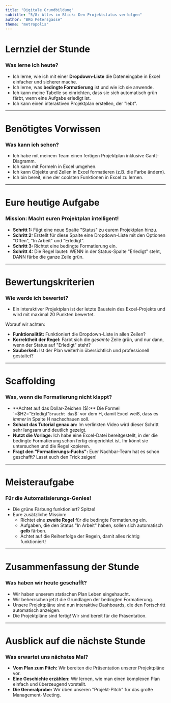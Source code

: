 ```yaml
---
title: "Digitale Grundbildung"
subtitle: "5/8: Alles im Blick: Den Projektstatus verfolgen"
author: "BRG Petersgasse"
theme: "metropolis"
---
```


# Lernziel der Stunde

### Was lerne ich heute?

*   Ich lerne, wie ich mit einer **Dropdown-Liste** die Dateneingabe in Excel einfacher und sicherer mache.
*   Ich lerne, was **bedingte Formatierung** ist und wie ich sie anwende.
*   Ich kann meine Tabelle so einrichten, dass sie sich automatisch grün färbt, wenn eine Aufgabe erledigt ist.
*   Ich kann einen interaktiven Projektplan erstellen, der "lebt".

---

# Benötigtes Vorwissen

### Was kann ich schon?

*   Ich habe mit meinem Team einen fertigen Projektplan inklusive Gantt-Diagramm.
*   Ich kann mit Formeln in Excel umgehen.
*   Ich kann Objekte und Zellen in Excel formatieren (z.B. die Farbe ändern).
*   Ich bin bereit, eine der coolsten Funktionen in Excel zu lernen.

---

# Eure heutige Aufgabe

### Mission: Macht euren Projektplan intelligent!

*   **Schritt 1:** Fügt eine neue Spalte "Status" zu eurem Projektplan hinzu.
*   **Schritt 2:** Erstellt für diese Spalte eine Dropdown-Liste mit den Optionen "Offen", "In Arbeit" und "Erledigt".
*   **Schritt 3:** Richtet eine bedingte Formatierung ein.
*   **Schritt 4:** Die Regel lautet: WENN in der Status-Spalte "Erledigt" steht, DANN färbe die ganze Zeile grün.

---

# Bewertungskriterien

### Wie werde ich bewertet?

*   Ein interaktiver Projektplan ist der letzte Baustein des Excel-Projekts und wird mit maximal 20 Punkten bewertet.

Worauf wir achten:
*   **Funktionalität:** Funktioniert die Dropdown-Liste in allen Zeilen?
*   **Korrektheit der Regel:** Färbt sich die *gesamte* Zeile grün, und nur dann, wenn der Status auf "Erledigt" steht?
*   **Sauberkeit:** Ist der Plan weiterhin übersichtlich und professionell gestaltet?

---

# Scaffolding

### Was, wenn die Formatierung nicht klappt?

*   **Achtet auf das Dollar-Zeichen ($):** Die Formel `=$H2="Erledigt"` braucht das `$` vor dem H, damit Excel weiß, dass es *immer* in Spalte H nachschauen soll.
*   **Schaut das Tutorial genau an:** Im verlinkten Video wird dieser Schritt sehr langsam und deutlich gezeigt.
*   **Nutzt die Vorlage:** Ich habe eine Excel-Datei bereitgestellt, in der die bedingte Formatierung schon fertig eingerichtet ist. Ihr könnt sie untersuchen und die Regel kopieren.
*   **Fragt den "Formatierungs-Fuchs":** Euer Nachbar-Team hat es schon geschafft? Lasst euch den Trick zeigen!

---

# Meisteraufgabe

### Für die Automatisierungs-Genies!

*   Die grüne Färbung funktioniert? Spitze!
*   Eure zusätzliche Mission:
    *   Richtet eine **zweite Regel** für die bedingte Formatierung ein.
    *   Aufgaben, die den Status "In Arbeit" haben, sollen sich automatisch **gelb** färben.
    *   Achtet auf die Reihenfolge der Regeln, damit alles richtig funktioniert!

---

# Zusammenfassung der Stunde

### Was haben wir heute geschafft?

*   Wir haben unserem statischen Plan Leben eingehaucht.
*   Wir beherrschen jetzt die Grundlagen der bedingten Formatierung.
*   Unsere Projektpläne sind nun interaktive Dashboards, die den Fortschritt automatisch anzeigen.
*   Die Projektpläne sind fertig! Wir sind bereit für die Präsentation.

---

# Ausblick auf die nächste Stunde

### Was erwartet uns nächstes Mal?

*   **Vom Plan zum Pitch:** Wir bereiten die Präsentation unserer Projektpläne vor.
*   **Eine Geschichte erzählen:** Wir lernen, wie man einen komplexen Plan einfach und überzeugend vorstellt.
*   **Die Generalprobe:** Wir üben unseren "Projekt-Pitch" für das große Management-Meeting.

